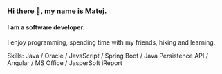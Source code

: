 ### Hi there 👋, my name is Matej.
#### I am a software developer.
<!--![I am a software developer](https://github.com/matejrakar/matejrakar/blob/main/images/banner.png)-->

I enjoy programming, spending time with my friends, hiking and learning.

Skills: Java / Oracle / JavaScript / Spring Boot / Java Persistence API / Angular / MS Office / JasperSoft iReport






